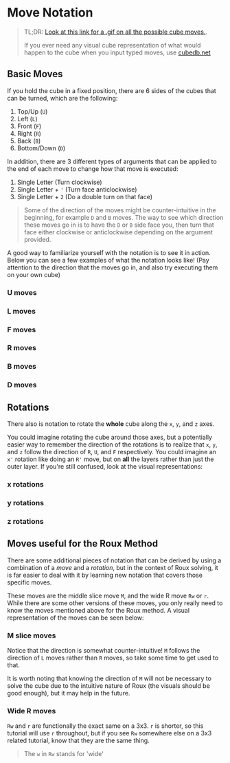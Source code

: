 <script type="text/javascript" src="/twistysim.js"></script>
<style type="text/css" rel="stylesheet">
/* modifies the opacity of the cube wireframe */
.ttk-shp-poly {
    stroke-opacity: 0.3;
}
</style>

# Move Notation

> TL;DR: [Look at this link for a .gif on all the possible cube moves.](https://assets1.ello.co/uploads/asset/attachment/4123434/ello-optimized-81fbd399.gif).
> 
> If you ever need any visual cube representation of what would happen to the cube when you input typed moves, use [cubedb.net](https://cubedb.net/)

## Basic Moves

If you hold the cube in a fixed position, there are 6 sides of the cubes that can be turned, which are the following:

1. Top/Up (`U`)
2. Left (`L`)
3. Front (`F`)
4. Right (`R`)
5. Back (`B`)
6. Bottom/Down (`D`)

In addition, there are 3 different types of arguments that can be applied to the end of each move to change how that move is executed:

1. Single Letter (Turn clockwise)
2. Single Letter + `'` (Turn face anticlockwise)
3. Single Letter + `2` (Do a double turn on that face)

> Some of the direction of the moves might be counter-intuitive in the beginning, for example `D` and `B` moves. The way to see which direction these moves go in is to have the `D` or `B` side face you, then turn that face either clockwise or anticlockwise depending on the argument provided.

A good way to familiarize yourself with the notation is to see it in action. Below you can see a few examples of what the notation looks like! (Pay attention to the direction that the moves go in, and also try executing them on your own cube)

### U moves

<div id="U">
<script type="text/javascript">
  TTk.AlgorithmPuzzle(3)
    .size({width:300, height:300})
    .fc('wwwwwwwwwgggggggggrrrrrrrrryyyyyyyyybbbbbbbbbooooooooo')
    .movePeriod(1000)
    .alg(`U U' U2`)
    ('#U');
</script>

### L moves

<div id="L">
<script type="text/javascript">
  TTk.AlgorithmPuzzle(3)
    .size({width:300, height:300})
    .fc('wwwwwwwwwgggggggggrrrrrrrrryyyyyyyyybbbbbbbbbooooooooo')
    .movePeriod(1000)
    .alg(`L L' L2`)
    ('#L');
</script>

### F moves

<div id="F">
<script type="text/javascript">
  TTk.AlgorithmPuzzle(3)
    .size({width:300, height:300})
    .fc('wwwwwwwwwgggggggggrrrrrrrrryyyyyyyyybbbbbbbbbooooooooo')
    .movePeriod(1000)
    .alg(`F F' F2`)
    ('#F');
</script>

### R moves

<div id="R">
<script type="text/javascript">
  TTk.AlgorithmPuzzle(3)
    .size({width:300, height:300})
    .fc('wwwwwwwwwgggggggggrrrrrrrrryyyyyyyyybbbbbbbbbooooooooo')
    .movePeriod(1000)
    .alg(`R R' R2`)
    ('#R');
</script>

### B moves

<div id="B">
<script type="text/javascript">
  TTk.AlgorithmPuzzle(3)
    .size({width:300, height:300})
    .fc('wwwwwwwwwgggggggggrrrrrrrrryyyyyyyyybbbbbbbbbooooooooo')
    .movePeriod(1000)
    .alg(`B B' B2`)
    ('#B');
</script>

### D moves

<div id="D">
<script type="text/javascript">
  TTk.AlgorithmPuzzle(3)
    .size({width:300, height:300})
    .fc('wwwwwwwwwgggggggggrrrrrrrrryyyyyyyyybbbbbbbbbooooooooo')
    .movePeriod(1000)
    .alg(`D D' D2`)
    ('#D');
</script>

## Rotations

There also is notation to rotate the **whole** cube along the `x`, `y`, and `z` axes.

You could imagine rotating the cube around those axes, but a potentially easier way to remember the direction of the rotations is to realize that `x`, `y`, and `z` follow the direction of `R`, `U`, and `F` respectively. You could imagine an `x'` rotation like doing an `R'` move, but on **all** the layers rather than just the outer layer. If you're still confused, look at the visual representations:

### x rotations

<div id="x">
<script type="text/javascript">
  TTk.AlgorithmPuzzle(3)
    .size({width:300, height:300})
    .fc('wwwwwwwwwgggggggggrrrrrrrrryyyyyyyyybbbbbbbbbooooooooo')
    .movePeriod(1000)
    .alg(`x x' x2`)
    ('#x');
</script>

### y rotations

<div id="y">
<script type="text/javascript">
  TTk.AlgorithmPuzzle(3)
    .size({width:300, height:300})
    .fc('wwwwwwwwwgggggggggrrrrrrrrryyyyyyyyybbbbbbbbbooooooooo')
    .movePeriod(1000)
    .alg(`y y' y2`)
    ('#y');
</script>

### z rotations

<div id="z">
<script type="text/javascript">
  TTk.AlgorithmPuzzle(3)
    .size({width:300, height:300})
    .fc('wwwwwwwwwgggggggggrrrrrrrrryyyyyyyyybbbbbbbbbooooooooo')
    .movePeriod(1000)
    .alg(`z z' z2`)
    ('#z');
</script>

## Moves useful for the Roux Method

There are some additional pieces of notation that can be derived by using a combination of a *move* and a *rotation*, but in the context of Roux solving, it is far easier to deal with it by learning new notation that covers those specific moves. 

These moves are the middle slice move `M`, and the wide R move `Rw` or `r`. While there are some other versions of these moves, you only really need to know the moves mentioned above for the Roux method. A visual representation of the moves can be seen below:

### M slice moves

Notice that the direction is somewhat counter-intuitive! `M` follows the direction of `L` moves rather than `R` moves, so take some time to get used to that.

It is worth noting that knowing the direction of `M` will not be necessary to solve the cube due to the intuitive nature of Roux (the visuals should be good enough), but it may help in the future.

<div id="M">
<script type="text/javascript">
  TTk.AlgorithmPuzzle(3)
    .size({width:300, height:300})
    .fc('wwwwwwwwwgggggggggrrrrrrrrryyyyyyyyybbbbbbbbbooooooooo')
    .movePeriod(1000)
    .alg(`M M' M2`)
    ('#M');
</script>

### Wide R moves

`Rw` and `r` are functionally the exact same on a 3x3. `r` is shorter, so this tutorial will use `r` throughout, but if you see `Rw` somewhere else on a 3x3 related tutorial, know that they are the same thing.

<div id="Rw">
<script type="text/javascript">
  TTk.AlgorithmPuzzle(3)
    .size({width:300, height:300})
    .fc('wwwwwwwwwgggggggggrrrrrrrrryyyyyyyyybbbbbbbbbooooooooo')
    .movePeriod(1000)
    .alg(`r r' r2`)
    ('#Rw');
</script>

> The `w` in `Rw` stands for 'wide'
